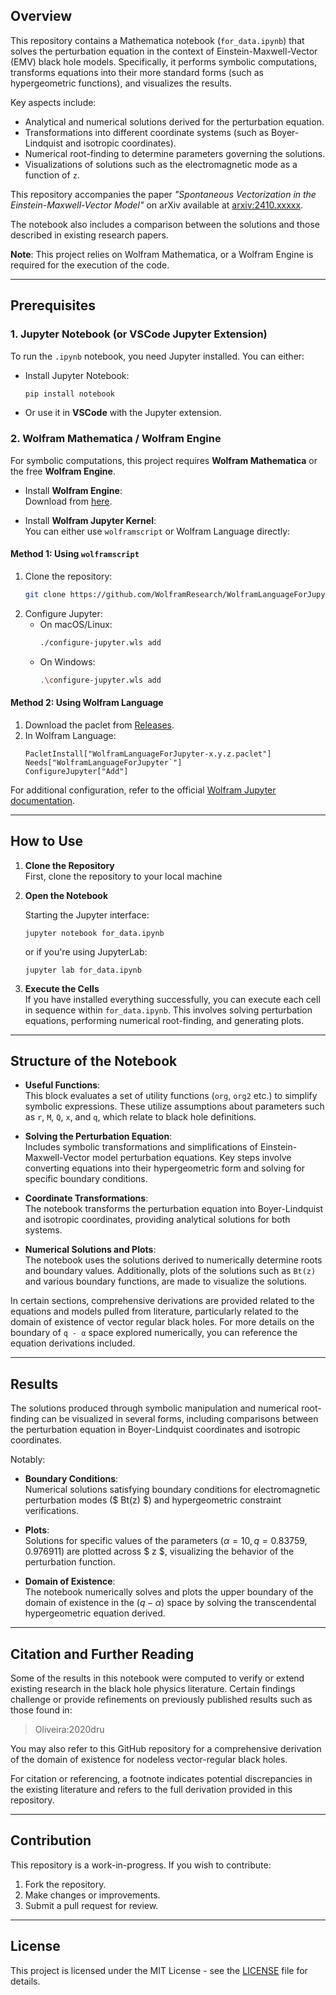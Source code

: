 ## Overview

This repository contains a Mathematica notebook (`for_data.ipynb`) that solves the perturbation equation in the context of Einstein-Maxwell-Vector (EMV) black hole models. Specifically, it performs symbolic computations, transforms equations into their more standard forms (such as hypergeometric functions), and visualizes the results.

Key aspects include:

- Analytical and numerical solutions derived for the perturbation equation.
- Transformations into different coordinate systems (such as Boyer-Lindquist and isotropic coordinates).
- Numerical root-finding to determine parameters governing the solutions.
- Visualizations of solutions such as the electromagnetic mode as a function of `z`.

This repository accompanies the paper *"Spontaneous Vectorization in the Einstein-Maxwell-Vector Model"* on arXiv available at [arxiv:2410.xxxxx](https://arxiv.org/abs/2410.xxxxx).

The notebook also includes a comparison between the solutions and those described in existing research papers.

**Note**: This project relies on Wolfram Mathematica, or a Wolfram Engine is required for the execution of the code.


---

## Prerequisites

### 1. Jupyter Notebook (or VSCode Jupyter Extension)
To run the `.ipynb` notebook, you need Jupyter installed. You can either:

- Install Jupyter Notebook:
  ```bash
  pip install notebook
  ```
  
- Or use it in **VSCode** with the Jupyter extension.

### 2. Wolfram Mathematica / Wolfram Engine
For symbolic computations, this project requires **Wolfram Mathematica** or the free **Wolfram Engine**.

- Install **Wolfram Engine**:  
  Download from [here](https://www.wolfram.com/engine/).

- Install **Wolfram Jupyter Kernel**:  
  You can either use `wolframscript` or Wolfram Language directly:

#### Method 1: Using `wolframscript`
1. Clone the repository:
   ```bash
   git clone https://github.com/WolframResearch/WolframLanguageForJupyter.git
   ```
2. Configure Jupyter:
   - On macOS/Linux:
     ```bash
     ./configure-jupyter.wls add
     ```
   - On Windows:
     ```bash
     .\configure-jupyter.wls add
     ```

#### Method 2: Using Wolfram Language
1. Download the paclet from [Releases](https://github.com/WolframResearch/WolframLanguageForJupyter/releases).
2. In Wolfram Language:
   ```wolfram
   PacletInstall["WolframLanguageForJupyter-x.y.z.paclet"]
   Needs["WolframLanguageForJupyter`"]
   ConfigureJupyter["Add"]
   ```

For additional configuration, refer to the official [Wolfram Jupyter documentation](https://github.com/WolframResearch/WolframLanguageForJupyter).

---

## How to Use

1. **Clone the Repository**  
   First, clone the repository to your local machine

2. **Open the Notebook**  

   Starting the Jupyter interface:
   ```
   jupyter notebook for_data.ipynb
   ```
   or if you're using JupyterLab:
   ```
   jupyter lab for_data.ipynb
   ```

3. **Execute the Cells**  
   If you have installed everything successfully, you can execute each cell in sequence within `for_data.ipynb`. This involves solving perturbation equations, performing numerical root-finding, and generating plots.

---

## Structure of the Notebook

- **Useful Functions**:  
  This block evaluates a set of utility functions (`org`, `org2` etc.) to simplify symbolic expressions. These utilize assumptions about parameters such as `r`, `M`, `Q`, `x`, and `q`, which relate to black hole definitions.
  
- **Solving the Perturbation Equation**:  
  Includes symbolic transformations and simplifications of Einstein-Maxwell-Vector model perturbation equations. Key steps involve converting equations into their hypergeometric form and solving for specific boundary conditions.

- **Coordinate Transformations**:  
  The notebook transforms the perturbation equation into Boyer-Lindquist and isotropic coordinates, providing analytical solutions for both systems.

- **Numerical Solutions and Plots**:  
  The notebook uses the solutions derived to numerically determine roots and boundary values. Additionally, plots of the solutions such as `Bt(z)` and various boundary functions, are made to visualize the solutions.

In certain sections, comprehensive derivations are provided related to the equations and models pulled from literature, particularly related to the domain of existence of vector regular black holes. For more details on the boundary of `q - α` space explored numerically, you can reference the equation derivations included.

---

## Results

The solutions produced through symbolic manipulation and numerical root-finding can be visualized in several forms, including comparisons between the perturbation equation in Boyer-Lindquist coordinates and isotropic coordinates.

Notably:

- **Boundary Conditions**:  
  Numerical solutions satisfying boundary conditions for electromagnetic perturbation modes ($ Bt(z) $) and hypergeometric constraint verifications.
  
- **Plots**:  
  Solutions for specific values of the parameters ($α = 10, q = {0.83759, 0.976911}$) are plotted across $ z $, visualizing the behavior of the perturbation function.

- **Domain of Existence**:  
  The notebook numerically solves and plots the upper boundary of the domain of existence in the $(q-\alpha)$ space by solving the transcendental hypergeometric equation derived.

---

## Citation and Further Reading

Some of the results in this notebook were computed to verify or extend existing research in the black hole physics literature. Certain findings challenge or provide refinements on previously published results such as those found in:

> Oliveira:2020dru

You may also refer to this GitHub repository for a comprehensive derivation of the domain of existence for nodeless vector-regular black holes.

For citation or referencing, a footnote indicates potential discrepancies in the existing literature and refers to the full derivation provided in this repository.

---

## Contribution

This repository is a work-in-progress. If you wish to contribute:

1. Fork the repository.
2. Make changes or improvements.
3. Submit a pull request for review.

---

## License

This project is licensed under the MIT License - see the [LICENSE](LICENSE) file for details.

